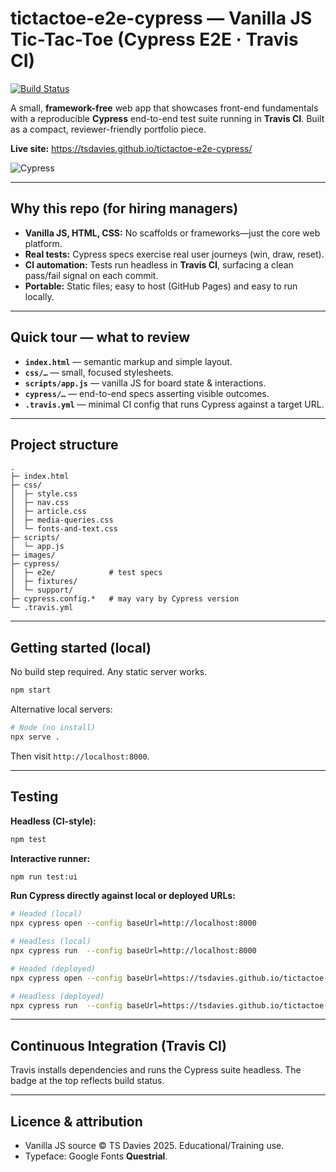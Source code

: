 # tictactoe-e2e-cypress — Vanilla JS Tic-Tac-Toe (Cypress E2E · Travis CI)

[![Build Status](https://app.travis-ci.com/tsdavies/tictactoe-e2e-cypress.svg?branch=main)](https://app.travis-ci.com/github/tsdavies/tictactoe-e2e-cypress)

A small, **framework-free** web app that showcases front-end fundamentals with a reproducible **Cypress** end-to-end test suite running in **Travis CI**. Built as a compact, reviewer-friendly portfolio piece.

**Live site:** https://tsdavies.github.io/tictactoe-e2e-cypress/

![Cypress](https://user-images.githubusercontent.com/31829478/104397633-206c3980-5545-11eb-95b6-38abce4f4202.gif "")

---

## Why this repo (for hiring managers)

- **Vanilla JS, HTML, CSS:** No scaffolds or frameworks—just the core web platform.
- **Real tests:** Cypress specs exercise real user journeys (win, draw, reset).
- **CI automation:** Tests run headless in **Travis CI**, surfacing a clean pass/fail signal on each commit.
- **Portable:** Static files; easy to host (GitHub Pages) and easy to run locally.

---

## Quick tour — what to review

- **`index.html`** — semantic markup and simple layout.
- **`css/…`** — small, focused stylesheets.
- **`scripts/app.js`** — vanilla JS for board state & interactions.
- **`cypress/…`** — end-to-end specs asserting visible outcomes.
- **`.travis.yml`** — minimal CI config that runs Cypress against a target URL.

---

## Project structure

```
.
├─ index.html
├─ css/
│  ├─ style.css
│  ├─ nav.css
│  ├─ article.css
│  ├─ media-queries.css
│  └─ fonts-and-text.css
├─ scripts/
│  └─ app.js
├─ images/
├─ cypress/
│  ├─ e2e/            # test specs
│  ├─ fixtures/
│  └─ support/
├─ cypress.config.*   # may vary by Cypress version
└─ .travis.yml
```

---

## Getting started (local)

No build step required. Any static server works.

```sh
npm start
```

Alternative local servers:

```sh
# Node (no install)
npx serve .
```

Then visit `http://localhost:8000`.

---

## Testing

**Headless (CI-style):**

```sh
npm test
```

**Interactive runner:**

```sh
npm run test:ui
```

**Run Cypress directly against local or deployed URLs:**

```sh
# Headed (local)
npx cypress open --config baseUrl=http://localhost:8000

# Headless (local)
npx cypress run  --config baseUrl=http://localhost:8000

# Headed (deployed)
npx cypress open --config baseUrl=https://tsdavies.github.io/tictactoe-e2e-cypress/

# Headless (deployed)
npx cypress run  --config baseUrl=https://tsdavies.github.io/tictactoe-e2e-cypress/
```

---

## Continuous Integration (Travis CI)

Travis installs dependencies and runs the Cypress suite headless. The badge at the top reflects build status.

---

## Licence & attribution

- Vanilla JS source © TS Davies 2025. Educational/Training use.
- Typeface: Google Fonts **Questrial**.
